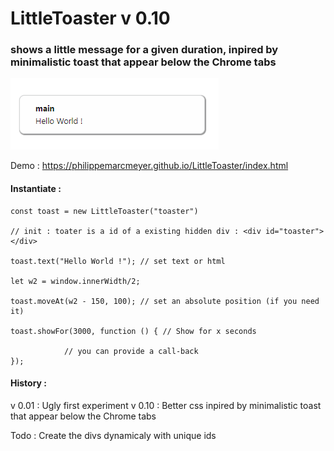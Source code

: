 # LittleToaster v 0.10 
### shows a little message for a given duration, inpired by minimalistic toast that appear below the Chrome tabs

![screen shot](https://raw.githubusercontent.com/PhilippeMarcMeyer/LittleToaster/master/Caption.png)

Demo : https://philippemarcmeyer.github.io/LittleToaster/index.html

#### Instantiate :

``` 
const toast = new LittleToaster("toaster") 

// init : toater is a id of a existing hidden div : <div id="toaster"></div>

toast.text("Hello World !"); // set text or html

let w2 = window.innerWidth/2;

toast.moveAt(w2 - 150, 100); // set an absolute position (if you need it)

toast.showFor(3000, function () { // Show for x seconds

			// you can provide a call-back
});

``` 

#### History :

v 0.01 : Ugly first experiment
v 0.10 : Better css inpired by minimalistic toast that appear below the Chrome tabs

Todo : Create the divs dynamicaly with unique ids
